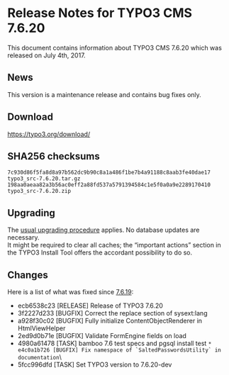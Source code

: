 Release Notes for TYPO3 CMS 7.6.20
==================================

This document contains information about TYPO3 CMS 7.6.20 which was
released on July 4th, 2017.

News
----

This version is a maintenance release and contains bug fixes only.

Download
--------

<https://typo3.org/download/>

SHA256 checksums
----------------

    7c930d86f5fa8d8a97b562dc9b90c8a1a486f1be7b4a91188c8aab3fe40dae17  typo3_src-7.6.20.tar.gz
    198aa0aeaa82a3b56ac0eff2a88fd537a5791394584c1e5f0a0a9e2289170410  typo3_src-7.6.20.zip

Upgrading
---------

The [usual upgrading
procedure](https://docs.typo3.org/typo3cms/InstallationGuide/) applies.
No database updates are necessary.\
It might be required to clear all caches; the “important actions”
section in the TYPO3 Install Tool offers the accordant possibility to do
so.

Changes
-------

Here is a list of what was fixed since
[7.6.19](TYPO3_CMS_7.6.19 "wikilink"):

 * ecb6538c23 [RELEASE] Release of TYPO3 7.6.20
 * 3f2227d233 [BUGFIX] Correct the replace section of sysext:lang
 * a928f30c02 [BUGFIX] Fully initialize ContentObjectRenderer in HtmlViewHelper
 * 2ed9d0b71e [BUGFIX] Validate FormEngine fields on load
 * 4980a61478 [TASK] bamboo 7.6 test specs and pgsql install test
`` * e4c0a1b726 [BUGFIX] Fix namespace of `SaltedPasswordsUtility` in documentation ``\
 * 5fcc996dfd [TASK] Set TYPO3 version to 7.6.20-dev


